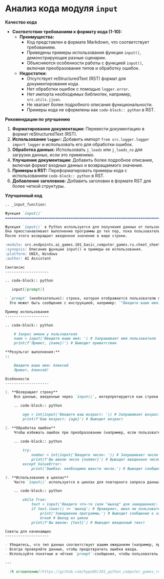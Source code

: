# Анализ кода модуля `input`

**Качество кода**
- **Соответствие требованиям к формату кода (1-10):** 
  - **Преимущества:**
    - Код представлен в формате Markdown, что соответствует требованиям.
    - Приведены примеры использования функции `input()`, демонстрирующие разные сценарии.
    - Объясняются особенности работы с функцией `input()`, включая преобразование типов и обработку ошибок.
  - **Недостатки:**
    - Отсутствует reStructuredText (RST) формат для документирования кода.
    - Нет обработки ошибок с помощью `logger.error`.
    - Нет импорта необходимых библиотек, например, `src.utils.jjson`.
    - Не хватает более подробного описания функциональности.
    - Примеры кода не оформлены как `code-block:: python` в RST.

**Рекомендации по улучшению**

1.  **Форматирование документации:** Перевести документацию в формат reStructuredText (RST).
2.  **Использование `logger`:** Добавить импорт `from src.logger.logger import logger` и использовать его для обработки ошибок.
3.  **Обработка данных:** Использовать `j_loads` или `j_loads_ns` для загрузки данных, если это применимо.
4.  **Улучшение документации:** Добавить более подробное описание, включая формат входных данных и возвращаемого значения.
5.  **Примеры в RST:** Переформатировать примеры кода с использованием `code-block:: python` в RST.
6. **Добавление заголовков:** Добавить заголовки в формате RST для более четкой структуры.

**Улучшенный код**

```markdown
.. _input_function:

Функция `input()`
=========================================================================================

Функция `input()` в Python используется для получения данных от пользователя через текстовый ввод.
Она приостанавливает выполнение программы до тех пор, пока пользователь не введет данные и не нажмет Enter.
После этого возвращает введенное значение в виде строки.

:module: src.endpoints.ai_games.101_basic_computer_games.ru.cheet_sheets.input
:synopsis: Описание функции input() и примеры ее использования.
:platform: UNIX, Windows
:author: AI Assistant

Синтаксис
--------------------

.. code-block:: python

   input([prompt])

- `prompt` (необязательно): строка, которая отображается пользователю перед вводом.
  Это может быть сообщение с инструкцией, например: `"Введите ваше имя: "`.

Пример использования
--------------------

.. code-block:: python

    # Запрос имени у пользователя
    name = input('Введите ваше имя: ') # Запрашивает имя пользователя
    print(f'Привет, {name}!') # Выводит приветствие

**Результат выполнения:**
::

    Введите ваше имя: Алексей
    Привет, Алексей!

Особенности
--------------------

1. **Возвращает строку**
    Все данные, введенные через `input()`, интерпретируются как строки. Если нужно число, его нужно преобразовать:

    .. code-block:: python

        age = int(input('Введите ваш возраст: ')) # Запрашивает возраст пользователя
        print(f'Ваш возраст: {age}') # Выводит возраст

2. **Обработка ошибок**
    Чтобы избежать ошибок при преобразовании (например, если пользователь ввёл текст вместо числа), можно использовать блок `try-except`:

    .. code-block:: python
    
        try:
            number = int(input('Введите число: ')) # Запрашивает число
            print(f'Вы ввели число {number}') # Выводит введенное число
        except ValueError:
            print('Ошибка: необходимо ввести число.') # Выводит сообщение об ошибке, если ввод не является числом

3. **Использование в циклах**
    Часто `input()` используется в циклах для повторного запроса данных:

    .. code-block:: python

        while True:
            text = input('Введите что-то (или "выход" для завершения): ') # Запрашивает ввод пользователя
            if text.lower() == 'выход': # Проверяет, ввел ли пользователь "выход"
                print('Завершение программы.') # Выводит сообщение о завершении программы
                break # Выход из цикла
            print(f'Вы ввели: {text}') # Выводит введенный текст

Советы для начинающих
--------------------

- Убедитесь, что тип данных соответствует вашим ожиданиям (например, преобразуйте ввод в число, если нужно).
- Всегда проверяйте данные, чтобы предотвратить ошибки ввода.
- Используйте понятные и чёткие `prompt`-сообщения, чтобы пользователь понимал, что от него требуется.

---

  [К оглавлению](https://github.com/hypo69/101_python_computer_games_ru/blob/master/cheet_sheets#readme)
```